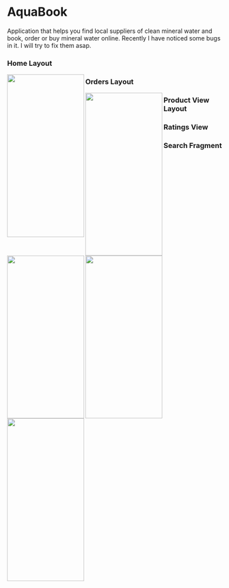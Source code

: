 # AquaBook
Application that helps you find local suppliers of clean mineral water and book, order or buy mineral water online.
Recently I have noticed some bugs in it.
I will try to fix them asap.

### Home Layout                                                                                                                                             
<img src="https://user-images.githubusercontent.com/55587127/188670477-66655897-00d8-4a7a-926f-f195e0fa6d2b.jpeg" img align ="left" width="180" height="380" />

### Orders Layout
<img src="https://user-images.githubusercontent.com/55587127/188670619-09db8561-e975-4313-ae33-cfe5e2f29e37.jpeg" img align ="left" width="180" height="380" />

### Product View Layout

<img src="https://user-images.githubusercontent.com/55587127/188670842-f6eceabe-86d1-49ab-b944-b48676a9e783.jpeg" img align ="left" width="180" height="380"  />

### Ratings View

<img src="https://user-images.githubusercontent.com/55587127/188670872-689f7ec8-f343-4355-b8e8-51c45a5c3dbc.jpeg" img align ="left" width="180" height="380"/>


### Search Fragment

<img src="https://user-images.githubusercontent.com/55587127/188670897-bb1279ef-acb8-4dcd-9e71-3aa678f89aa3.jpeg" img align ="left" width="180" height="380"/>
